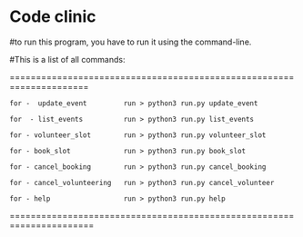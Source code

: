# Code clinic 

#to run this program, you have to run it using the command-line.

#This is a list of all commands:



=====================================================================
                                              

    for -  update_event         run > python3 run.py update_event

    for  - list_events          run > python3 run.py list_events
                                                    
    for - volunteer_slot        run > python3 run.py volunteer_slot 

    for - book_slot             run > python3 run.py book_slot
    
    for - cancel_booking        run > python3 run.py cancel_booking

    for - cancel_volunteering   run > python3 run.py cancel_volunteer

    for - help                  run > python3 run.py help
    
======================================================================





